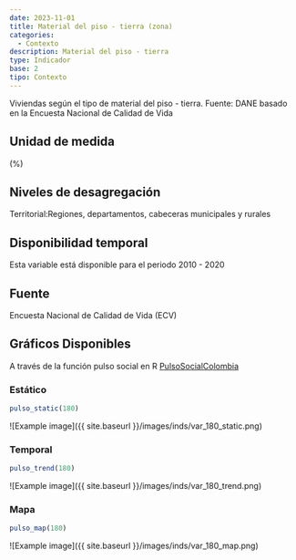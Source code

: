 ```yaml
---
date: 2023-11-01
title: Material del piso - tierra (zona)
categories:
  - Contexto
description: Material del piso - tierra
type: Indicador
base: 2
tipo: Contexto
--- 
```


Viviendas según el tipo de material del piso - tierra.
Fuente: DANE basado en la Encuesta Nacional de Calidad de Vida

## Unidad de medida
(%)

## Niveles de desagregación
Territorial:Regiones, departamentos, cabeceras municipales y rurales

## Disponibilidad temporal
Esta variable está disponible para el periodo 2010 - 2020

## Fuente
Encuesta Nacional de Calidad de Vida (ECV)

## Gráficos Disponibles

A través de la función pulso social en R [PulsoSocialColombia](https://github.com/pulsosocialcolombia/PulsoSocialColombia)

### Estático

``` R
pulso_static(180)
```

![Example image]({{ site.baseurl }}/images/inds/var_180_static.png)

### Temporal

``` R
pulso_trend(180)
```

![Example image]({{ site.baseurl }}/images/inds/var_180_trend.png)

### Mapa

``` R
pulso_map(180)
```

![Example image]({{ site.baseurl }}/images/inds/var_180_map.png)